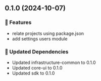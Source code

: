 ## 0.1.0 (2024-10-07)

### 🚀 Features

- relate projects using package.json
- add settings users module

### 🧱 Updated Dependencies

- Updated infrastructure-common to 0.1.0
- Updated core-ui to 0.1.0
- Updated sdk to 0.1.0